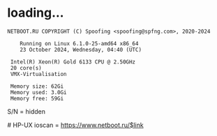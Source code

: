 # loading...
```
NETBOOT.RU COPYRIGHT (C) Spoofing <spoofing@spfng.com>, 2020-2024

	Running on Linux 6.1.0-25-amd64 x86_64
	23 October 2024, Wednesday, 04:40 (UTC)

 Intel(R) Xeon(R) Gold 6133 CPU @ 2.50GHz
 20 core(s)
 VMX-Virtualisation

 Memory size: 62Gi
 Memory used: 3.0Gi
 Memory free: 59Gi
```
S/N = hidden

\# HP-UX ioscan = https://www.netboot.ru/$link
